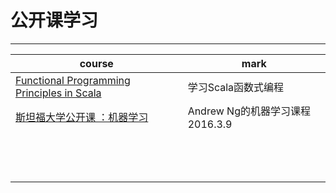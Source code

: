 # 公开课学习
---


|  course  |   mark	|
| --- |		---|
|[Functional Programming Principles in Scala](https://class.coursera.org/progfun-003)| 学习Scala函数式编程 |
|[斯坦福大学公开课 ：机器学习](http://open.163.com/special/opencourse/machinelearning.html)|	Andrew Ng的机器学习课程 2016.3.9|
|[]()|		|
|[]()|		|
|[]()|		|
|[]()|		|
|[]()|		|
|[]()|		|
|[]()|		|
|[]()|		|
|[]()|		|
|[]()|		|
|[]()|		|
|[]()|		|
|[]()|		|



 


 







